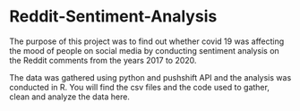 # Reddit-Sentiment-Analysis

The purpose of this project was to find out whether covid 19 was affecting the mood of people on social media by conducting sentiment analysis on the Reddit comments from the years 2017 to 2020.

The data was gathered using python and pushshift API and the analysis was conducted in R. You will find the csv files and the code used to gather, clean and analyze the data here.
